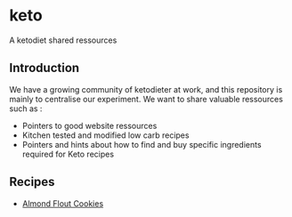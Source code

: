 # keto
A ketodiet shared ressources 

## Introduction

We have a growing community of ketodieter at work, and this repository is mainly to centralise our experiment. 
We want to share valuable ressources such as : 
* Pointers to good website ressources 
* Kitchen tested and modified low carb recipes 
* Pointers and hints about how to find and buy specific ingredients required for Keto recipes 


## Recipes
* [Almond Flout Cookies](https://github.com/netmonk/keto/blob/master/recipes/baking/almond_flour_cookies.md)
